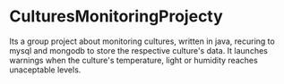 # CulturesMonitoringProjecty
Its a group project about monitoring cultures,  written in java, recuring to mysql and mongodb to store the respective culture's data. It launches warnings when the culture's temperature, light or humidity reaches unaceptable levels.
